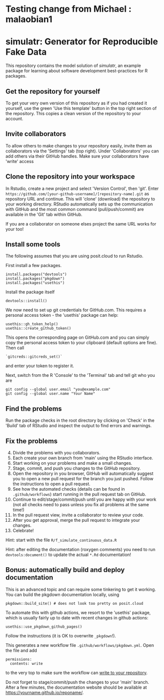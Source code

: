 
# Testing change from Michael : malaobian1

# simulatr: Generator for Reproducible Fake Data

This repository contains the model solution of *simulatr*,
an example package for learning about software development best-practices for R packages.

## Get the repository for yourself

To get your very own version of this repository as if you had created it yourself,
use the green 'Use this template' button in the top right section of the repository.
This copies a clean version of the repository to your account.

## Invite collaborators

To allow others to make changes to your repository easily, invite them
as collaborators via the 'Settings' tab (top right).
Under 'Collaborators' you can add others via their GitHub handles.
Make sure your collaborators have 'write' access

## Clone the repository into your workspace

In Rstudio, create a new project and select 'Version Control', then 'git'.
Enter `https://github.com/[your-github-username]/[repository-name].git` as 
repository URL and continue.
This will 'clone' (download) the repository to your working directory.
RStudio automatically sets up the communication with GitHub and the most
common command (pull/push/commit) are available in the 'Git' tab within 
GitHub.

If you are a collaborator on someone elses project the same URL works for
your too!

## Install some tools

The following assumes that you are using posit.cloud to run Rstudio.

First install a few packages.

```
install.packages("devtools")
install.packages("pkgdown")
install.packages("usethis")
```

Install the package itself

```
devtools::install()
```

We now need to set up git credentials for GitHub.com.
This requires a personal access token - the 'usethis' package
can help:
```
usethis::gh_token_help()
usethis::create_github_token()
```
This opens the corresponding page on GitHub.com and you can simply copy the
personal access token to your clipboard (default options are fine).
Then call
```
`gitcreds::gitcreds_set()`
```
and enter your token to register it.

Next, switch from the R 'Console' to the 'Terminal' tab and tell git who you are
```
git config --global user.email "you@example.com"
git config --global user.name "Your Name"
```


## Find the problems

Run the package checks in the root directory by clicking on 'Check' in
the 'Build' tab of RStudio and inspect the output to find errors and warnings.


## Fix the problems

4. Divide the problems with you collaborators.
5. Each create your own branch from 'main' using the RStudio interface.
6. Start working on your problems and make a small changes.
7. Stage, commit, and push you changes to the GitHub repository.
8. Open the repository in you browser, GitHub will automatically suggest you
to open a new pull request for the branch you just pushed. Follow the instructions
to open a pull request.
9. See how the automated checks (details can be found in `.github/workflows`)
start running in the pull request tab on GitHub.
10. Continue to edit/stage/commit/push until you are happy with your work 
(not all checks need to pass unless you fix all problems at the same time!)
11. In the pull request view, invite a collaborator to review your code.
12. After you get approval, merge the pull request to integrate your changes.
13. Celebrate!

Hint: start with the file `R/f_simulate_continuous_data.R`

Hint: after editing the documentation (roxygen comments) you need to run
`devtools:document()` to update the actual `*.Rd` documentation! 


## Bonus: automatically build and deploy documentation

This is an advanced topic and can require some tinkering to get it working.
You can build the pkgdown documentation locally, using
```
pkgdown::build_site() # does not look too pretty on posit.cloud
```

To automate this with github actions, we resort to the 'usethis' package,
which is usually fairly up to date with recent changes in github actions:
```
usethis::use_pkgdown_github_pages()
```
Follow the instructions (it is OK to overwrite `_pkgdown`!).

This generates a new workflow file `.github/workflows/pkgdown.yml`. 
Open the file and add
```
permissions:
  contents: write
```
to the very top to make sure the workflow can [write to your repository](https://github.com/JamesIves/github-pages-deploy-action#getting-started-airplane).

Do not forget to stage/commit/push the changes to your 'main' branch.
After a few minutes, the documentation website should be available at 
https://yourname.github.io/reponame/.
